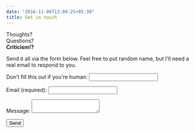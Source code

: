```yaml
---
date: "2016-11-06T13:00:25+05:30"
title: Get in touch
---
```


Thoughts?  
Questions?  
**Criticism!?** 

Send it all via the form below. Feel free to put random name, but I'll need a real email to respond to you.



<form name="contact" method="POST" netlify-honeypot="bot-field" data-netlify="true">
  <p class="hidden">
    <label>Don’t fill this out if you're human: <input name="bot-field" /></label>
  </p>
  <p>
    <label>Email (required): <input type="text" name="email" /></label>
  </p>
  <p>
    <label>Message: <textarea name="message"></textarea></label>
  </p>
  <p>
    <button type="submit">Send</button>
  </p>
</form>

